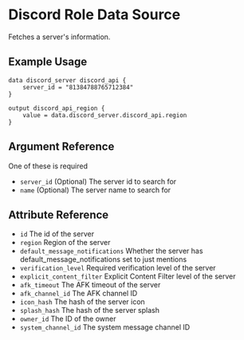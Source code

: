 # Discord Role Data Source

Fetches a server's information.

## Example Usage

```hcl-terraform
data discord_server discord_api {
    server_id = "81384788765712384"
}

output discord_api_region {
    value = data.discord_server.discord_api.region
}
```

## Argument Reference

One of these is required

* `server_id` (Optional) The server id to search for
* `name` (Optional) The server name to search for

## Attribute Reference

* `id` The id of the server
* `region` Region of the server
* `default_message_notifications` Whether the server has default_message_notifications set to just mentions
* `verification_level` Required verification level of the server
* `explicit_content_filter` Explicit Content Filter level of the server
* `afk_timeout` The AFK timeout of the server
* `afk_channel_id` The AFK channel ID
* `icon_hash` The hash of the server icon
* `splash_hash` The hash of the server splash
* `owner_id` The ID of the owner
* `system_channel_id` The system message channel ID
